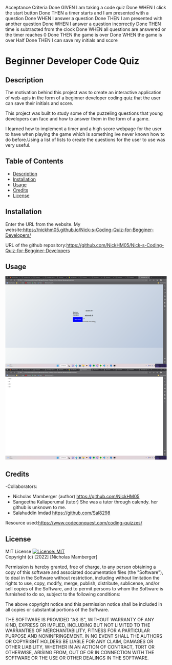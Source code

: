 Acceptance Criteria
Done    GIVEN I am taking a code quiz
Done    WHEN I click the start button
Done    THEN a timer starts and I am presented with a question
Done    WHEN I answer a question
Done    THEN I am presented with another question
Done    WHEN I answer a question incorrectly
Done    THEN time is subtracted from the clock
Done    WHEN all questions are answered or the timer reaches 0
Done    THEN the game is over
Done    WHEN the game is over
Half Done        THEN I can save my initials and score

# Beginner Developer Code Quiz

## Description
The motivation behind this project was to create an interactive application of web-apis in the form of a beginner developer coding quiz that the user can save their initials and score.

This project was built to study some of the puzzeling questions that young developers can face and how to answer them in the form of a game.

I learned how to implement a timer and a high score webpage for the user to have when playing the game which is something ive never known how to do before.Using a list of lists to create the questions for the user to use was very useful.

## Table of Contents

- [Description](#description)
- [Installation](#installation)
- [Usage](#usage)
- [Credits](#credits)
- [License](#license)

## Installation

Enter the URL from the website. My website:https://nickhm05.github.io/Nick-s-Coding-Quiz-for-Begginer-Developers/

URL of the github repository:https://github.com/NickHM05/Nick-s-Coding-Quiz-for-Begginer-Developers
## Usage
![Screenshot of the page](./screenshots/Screenshot%20(111).png "Screenshot Page")
![Screenshot of the page](./screenshots/Screenshot%20(112).png "Screenshot Page")


## Credits

-Collaborators:
- Nicholas Mamberger (author) https://github.com/NickHM05
- Sangeetha Kaliaperumal (tutor) She was a tutor through calendy. her github is unknown to me.
- Salahuddin Imdad https://github.com/Sal8298

Resource used:https://www.codeconquest.com/coding-quizzes/

## License

MIT License
[![License: MIT](https://img.shields.io/badge/License-MIT-yellow.svg)](https://opensource.org/licenses/MIT)
<br>Copyright (c) [2022] [Nicholas Mamberger]

Permission is hereby granted, free of charge, to any person obtaining a copy
of this software and associated documentation files (the "Software"), to deal
in the Software without restriction, including without limitation the rights
to use, copy, modify, merge, publish, distribute, sublicense, and/or sell
copies of the Software, and to permit persons to whom the Software is
furnished to do so, subject to the following conditions:

The above copyright notice and this permission notice shall be included in all
copies or substantial portions of the Software.

THE SOFTWARE IS PROVIDED "AS IS", WITHOUT WARRANTY OF ANY KIND, EXPRESS OR
IMPLIED, INCLUDING BUT NOT LIMITED TO THE WARRANTIES OF MERCHANTABILITY,
FITNESS FOR A PARTICULAR PURPOSE AND NONINFRINGEMENT. IN NO EVENT SHALL THE
AUTHORS OR COPYRIGHT HOLDERS BE LIABLE FOR ANY CLAIM, DAMAGES OR OTHER
LIABILITY, WHETHER IN AN ACTION OF CONTRACT, TORT OR OTHERWISE, ARISING FROM,
OUT OF OR IN CONNECTION WITH THE SOFTWARE OR THE USE OR OTHER DEALINGS IN THE
SOFTWARE.